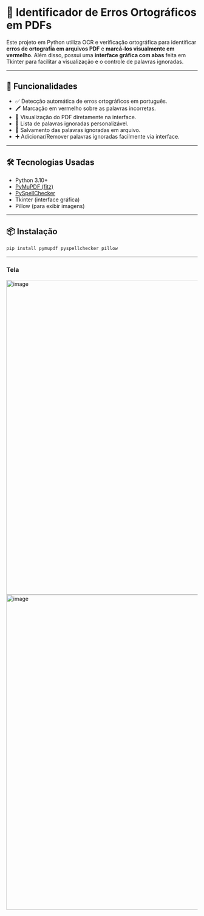 # 📝 Identificador de Erros Ortográficos em PDFs

Este projeto em Python utiliza OCR e verificação ortográfica para identificar **erros de ortografia em arquivos PDF** e **marcá-los visualmente em vermelho**. Além disso, possui uma **interface gráfica com abas** feita em Tkinter para facilitar a visualização e o controle de palavras ignoradas.

---

## 📸 Funcionalidades

- ✅ Detecção automática de erros ortográficos em português.
- 🖍️ Marcação em vermelho sobre as palavras incorretas.
- 📂 Visualização do PDF diretamente na interface.
- 🚫 Lista de palavras ignoradas personalizável.
- 💾 Salvamento das palavras ignoradas em arquivo.
- ➕ Adicionar/Remover palavras ignoradas facilmente via interface.

---

## 🛠️ Tecnologias Usadas

- Python 3.10+
- [PyMuPDF (fitz)](https://pymupdf.readthedocs.io/)
- [PySpellChecker](https://github.com/barrust/pyspellchecker)
- Tkinter (interface gráfica)
- Pillow (para exibir imagens)

---

## 📦 Instalação

```bash
pip install pymupdf pyspellchecker pillow
```

---

### Tela
<img width="1599" height="828" alt="image" src="https://github.com/user-attachments/assets/d0d439ab-1a46-4c0a-92f3-9cfc244d7289" />


<img width="1599" height="829" alt="image" src="https://github.com/user-attachments/assets/8c32f768-0e31-48d4-a442-f23e68757d13" />




